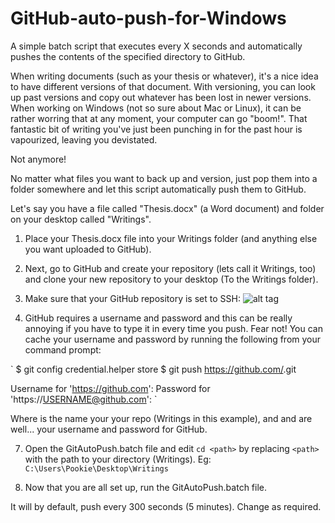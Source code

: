 # GitHub-auto-push-for-Windows
A simple batch script that executes every X seconds and automatically pushes the contents of the specified directory to GitHub.

When writing documents (such as your thesis or whatever), it's a nice idea to have different versions of that document. With versioning, you can look up past versions and copy out whatever has been lost in newer versions. 
When working on Windows (not so sure about Mac or Linux), it can be rather worring that at any moment, your computer can go "boom!". 
That fantastic bit of writing you've just been punching in for the past hour is vapourized, leaving you devistated.

Not anymore!

No matter what files you want to back up and version, just pop them into a folder somewhere and let this script automatically push them to GitHub.

Let's say you have a file called "Thesis.docx" (a Word document) and folder on your desktop called "Writings".

1. Place your Thesis.docx file into your Writings folder (and anything else you want uploaded to GitHub).

2. Next, go to GitHub and create your repository (lets call it Writings, too) and clone your new repository to your desktop (To the Writings folder).

3. Make sure that your GitHub repository is set to SSH:
![alt tag](http://postimg.org/image/4s8ijq05d/)

4. GitHub requires a username and password and this can be really annoying if you have to type it in every time you push.
Fear not! You can cache your username and password by running the following from your command prompt:

`
$ git config credential.helper store
$ git push https://github.com/<REPOSITORY>.git

Username for 'https://github.com': <USERNAME>
Password for 'https://USERNAME@github.com': <PASSWORD>
`

Where <REPOSITORY> is the name your your repo (Writings in this example), and <USERNAME> and <PASSWORD> are well... your username and password for GitHub.

7. Open the GitAutoPush.batch file and edit `cd <path>` by replacing `<path>` with the path to your directory (Writings). 
Eg: `C:\Users\Pookie\Desktop\Writings`

8. Now that you are all set up, run the GitAutoPush.batch file. 

It will by default, push every 300 seconds (5 minutes). Change as required.
